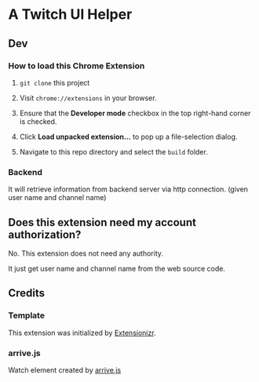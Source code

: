 # A Twitch UI Helper

## Dev

### How to load this Chrome Extension

1. `git clone` this project

2. Visit `chrome://extensions` in your browser.

3. Ensure that the **Developer mode** checkbox in the top right-hand corner is checked.

4. Click **Load unpacked extension…** to pop up a file-selection dialog.

5. Navigate to this repo directory and select the `build` folder.

### Backend

It will retrieve information from backend server via http connection. (given user name and channel name)

## Does this extension need my account authorization?

No. This extension does not need any authority.

It just get user name and channel name from the web source code.

## Credits

### Template

This extension was initialized by [Extensionizr](http://extensionizr.com/).

### arrive.js

Watch element created by [arrive.js](https://github.com/uzairfarooq/arrive)

